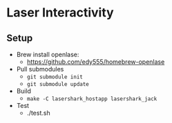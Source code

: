 # Laser Interactivity

## Setup

* Brew install openlase:
  * https://github.com/edy555/homebrew-openlase
* Pull submodules
  * `git submodule init`
  * `git submodule update`
* Build
  * `make -C lasershark_hostapp lasershark_jack`
* Test
  * ./test.sh
